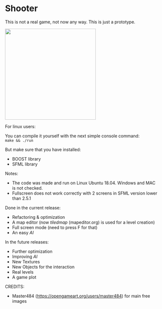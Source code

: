 # Shooter #

This is not a real game, not now any way. This is just a prototype.

<img src="/resources/images/shooter_processv03.gif?raw=true" width=300>

For linux users:  

You can compile it yourself with the next simple console command:  
`make && ./run`

But make sure that you have installed:  
* BOOST library  
* SFML library  

Notes: 
* The code was made and run on Linux Ubuntu 18.04. Windows and MAC is not checked.  
* Fullscreen does not work correctly with 2 screens in SFML version lower than 2.5.1

Done in the current release:  
* Refactoring & optimization
* A map editor (now *tiledmap* (mapeditor.org) is used for a level creation)  
* Full screen mode (need to press F for that)
* An easy *AI* 

In the future releases:  
* Further optimization
* Improving *AI*
* New Textures
* New Objects for the interaction  
* Real levels
* A game plot

CREDITS:
* Master484 (https://opengameart.org/users/master484) for main free images